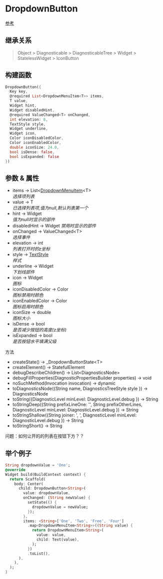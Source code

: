 # DropdownButton

[参考](https://api.flutter.dev/flutter/material/DropdownButton-class.html)

## 继承关系

> Object > Diagnosticable > DiagnosticableTree > Widget > StatelessWidget > IconButton

## 构建函数

```dart
DropdownButton({
  Key key,
  @required List<DropdownMenuItem<T>> items,
  T value,
  Widget hint,
  Widget disabledHint,
  @required ValueChanged<T> onChanged,
  int elevation: 8,
  TextStyle style,
  Widget underline,
  Widget icon,
  Color iconDisabledColor,
  Color iconEnabledColor,
  double iconSize: 24.0,
  bool isDense: false,
  bool isExpanded: false
})
```

## 参数 & 属性

- items → List<[DropdownMenuItem](#DropdownMenuItem)\<T>  
  *选择项列表*
- value → T  
  *已选择列表项,值为null,默认列表第一个*
- hint → Widget  
  *值为null时显示的部件*
- disabledHint → Widget
  *禁用时显示的部件*
- onChanged → ValueChanged\<T>  
  *选择事件*
- elevation → int  
  *列表打开时的z坐标*
- style → [TextStyle](#TextStyle)  
  *样式*
- underline → Widget  
  *下划线部件*
- icon → Widget  
  *图标*
- iconDisabledColor → Color  
  *图标禁用时颜色*
- iconEnabledColor → Color  
  *图标启用时颜色*
- iconSize → double  
  *图标大小*
- isDense → bool  
  *是否减少按钮的高度(z坐标)*
- isExpanded → bool  
  *是否按钮水平填满父级*

方法

- createState() → _DropdownButtonState\<T>
- createElement() → StatefulElement
- debugDescribeChildren() → List\<DiagnosticsNode>
- debugFillProperties(DiagnosticPropertiesBuilder properties) → void
- noSuchMethod(Invocation invocation) → dynamic
- toDiagnosticsNode({String name, DiagnosticsTreeStyle style }) → DiagnosticsNode
- toString({DiagnosticLevel minLevel: DiagnosticLevel.debug }) → String
- toStringDeep({String prefixLineOne: '', String prefixOtherLines, DiagnosticLevel minLevel: DiagnosticLevel.debug }) → String
- toStringShallow({String joiner: ', ', DiagnosticLevel minLevel: DiagnosticLevel.debug }) → String
- toStringShort() → String

问题：如何让开的的列表在按钮下方？？

## 举个例子

```dart
String dropdownValue = 'One';
@override
Widget build(BuildContext context) {
  return Scaffold(
    body: Center(
      child: DropdownButton<String>(
        value: dropdownValue,
        onChanged: (String newValue) {
          setState(() {
            dropdownValue = newValue;
          });
        },
        items: <String>['One', 'Two', 'Free', 'Four']
          .map<DropdownMenuItem<String>>((String value) {
            return DropdownMenuItem<String>(
              value: value,
              child: Text(value),
            );
          })
          .toList(),
      ),
    ),
  );
}
```
